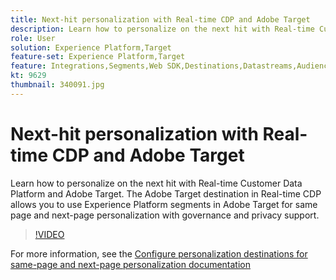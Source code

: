 ```yaml
---
title: Next-hit personalization with Real-time CDP and Adobe Target
description: Learn how to personalize on the next hit with Real-time Customer Data Platform (CDP) and Adobe Target.
role: User
solution: Experience Platform,Target
feature-set: Experience Platform,Target
feature: Integrations,Segments,Web SDK,Destinations,Datastreams,Audiences,Experience Targeting
kt: 9629
thumbnail: 340091.jpg
---
```

# Next-hit personalization with Real-time CDP and Adobe Target

Learn how to personalize on the next hit with Real-time Customer Data Platform and Adobe Target. The Adobe Target destination in Real-time CDP allows you to use Experience Platform segments in Adobe Target for same page and next-page personalization with governance and privacy support.

>[!VIDEO](https://video.tv.adobe.com/v/340091?quality=12&learn=on)

For more information, see the [Configure personalization destinations for same-page and next-page personalization documentation](https://experienceleague.adobe.com/docs/experience-platform/destinations/ui/activate/configure-personalization-destinations.html)